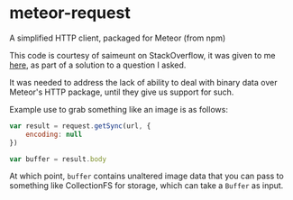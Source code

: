 # meteor-request

A simplified HTTP client, packaged for Meteor (from npm)

This code is courtesy of saimeunt on StackOverflow, it was given to me [here](http://stackoverflow.com/questions/25654965/downloading-remote-images-using-meteor-cfs/25655326#25655326), as
part of a solution to a question I asked.

It was needed to address the lack of ability to deal with binary data over
Meteor's HTTP package, until they give us support for such.

Example use to grab something like an image is as follows:

```javascript
var result = request.getSync(url, {
	encoding: null
})

var buffer = result.body
```

At which point, `buffer` contains unaltered image data that you can pass to
something like CollectionFS for storage, which can take a `Buffer` as input.